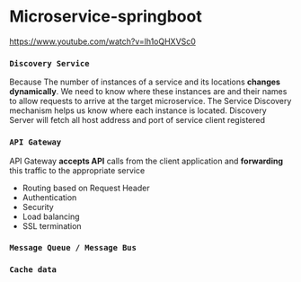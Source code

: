 # Microservice-springboot
https://www.youtube.com/watch?v=lh1oQHXVSc0


### `Discovery Service`
Because The number of instances of a service and its locations **changes dynamically**. We need to know where these instances are and their names to allow requests to arrive at the target microservice. The Service Discovery mechanism helps us know where each instance is located.
Discovery Server will fetch all host address and port of service client registered

### `API Gateway`
API Gateway **accepts API** calls from the client application and **forwarding** this traffic to the appropriate service

  - Routing based on Request Header
  - Authentication 
  - Security
  - Load balancing 
  - SSL termination

### `Message Queue / Message Bus`


### `Cache data`
